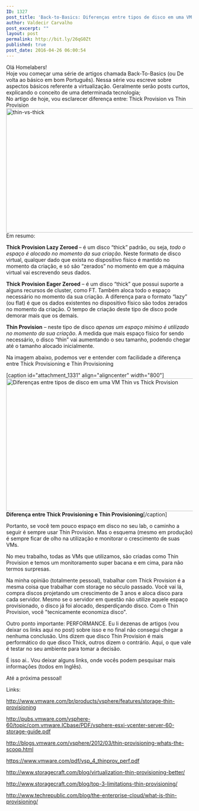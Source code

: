 ```yaml
---
ID: 1327
post_title: 'Back-to-Basics: Diferenças entre tipos de disco em uma VM (Thin vs Thick Provision)'
author: Valdecir Carvalho
post_excerpt: ""
layout: post
permalink: http://bit.ly/26qG0Zt
published: true
post_date: 2016-04-26 06:00:54
---
```

<div class="su-box-title">Olá Homelabers!</div>

<div class="su-box-title"></div>

<div class="su-box-title">Hoje vou começar uma série de artigos chamada Back-To-Basics (ou De volta ao básico em bom Português). Nessa série vou escreve sobre aspectos básicos referente a virtualização. Geralmente serão posts curtos, explicando o conceito de uma determinada tecnologia;</div>

<div class="su-box-title"></div>

<div class="su-box-title">No artigo de hoje, vou esclarecer diferença entre: Thick Provision vs Thin Provision</div>

<div class="su-box-title"></div>

<div class="su-box-title"><img class="aligncenter size-full wp-image-1333" src="http://homelaber.com.br/site/wp-content/uploads/2016/04/thin-vs-thick.jpg" alt="thin-vs-thick" width="640" height="335" /></div>

<div class="su-box-title"></div>

<!--more-->

<div class="su-box-title">Em resumo:</div>

<div class="su-box-content su-clearfix">

<b>Thick Provision Lazy Zeroed </b>– é um disco “thick” padrão, ou seja, <i>todo o espaço é alocado no momento da sua criação</i>. Neste formato de disco virtual, qualquer dado que exista no dispositivo físico é mantido no momento da criação, e só são “zerados” no momento em que a máquina virtual vai escrevendo seus dados.

<b>Thick Provision Eager Zeroed</b> – é um disco “thick” que possui suporte a alguns recursos de cluster, como FT. Também aloca todo o espaço necessário no momento da sua criação. A diferença para o formato “lazy” (ou flat) é que os dados existentes no dispositivo físico são todos zerados no momento da criação. O tempo de criação deste tipo de disco pode demorar mais que os demais.

<b>Thin Provision</b> – neste tipo de disco <i>apenas um espaço mínimo é utilizado no momento da sua criação</i>. A medida que mais espaço físico for sendo necessário, o disco “thin” vai aumentando o seu tamanho, podendo chegar até o tamanho alocado inicialmente.

Na imagem abaixo, podemos ver e entender com facilidade a diferença entre Thick Provisioning e Thin Provisioning

[caption id="attachment_1331" align="aligncenter" width="800"]<img class="wp-image-1331 size-full" title="diferença entre Thick Provisioning e Thin Provisioning" src="http://homelaber.com.br/site/wp-content/uploads/2016/04/Diferenças-entre-tipos-de-disco-em-uma-VM-Thin-vs-Thick-Provision-e1461636326617.png" alt="Diferenças entre tipos de disco em uma VM Thin vs Thick Provision" width="800" height="358" /> <strong>Diferença entre Thick Provisioning e Thin Provisioning</strong>[/caption]

Portanto, se você tem pouco espaço em disco no seu lab, o caminho a seguir é sempre usar Thin Provision. Mas o esquema (mesmo em produção) é sempre ficar de olho na utilização e monitorar o crescimento de suas VMs.

No meu trabalho, todas as VMs que utilizamos, são criadas como Thin Provision e temos um monitoramento super bacana e em cima, para não termos surpresas.

Na minha opinião (totalmente pessoal), trabalhar com Thick Provision é a mesma coisa que trabalhar com storage no século passado. Você vai lá, compra discos projetando um crescimento de 3 anos e aloca disco para cada servidor. Mesmo se o servidor em questão não utilize aquele espaço provisionado, o disco já foi alocado, desperdiçando disco. Com o Thin Provision, você "tecnicamente economiza disco".

Outro ponto importante: PERFORMANCE. Eu li dezenas de artigos (vou deixar os links aqui no post) sobre isso e no final não consegui chegar a nenhuma conclusão. Uns dizem que disco Thin Provision é mais performático do que disco Thick, outros dizem o contrário. Aqui, o que vale é testar no seu ambiente para tomar a decisão.

É isso ai.. Vou deixar alguns links, onde vocês podem pesquisar mais informações (todos em Inglês).

Até a próxima pessoal!

Links:

<a href="http://www.vmware.com/br/products/vsphere/features/storage-thin-provisioning" target="_blank">http://www.vmware.com/br/products/vsphere/features/storage-thin-provisioning</a>

<a href="http://pubs.vmware.com/vsphere-60/topic/com.vmware.ICbase/PDF/vsphere-esxi-vcenter-server-60-storage-guide.pdf" target="_blank">http://pubs.vmware.com/vsphere-60/topic/com.vmware.ICbase/PDF/vsphere-esxi-vcenter-server-60-storage-guide.pdf</a>

<a href="http://blogs.vmware.com/vsphere/2012/03/thin-provisioning-whats-the-scoop.html" target="_blank">http://blogs.vmware.com/vsphere/2012/03/thin-provisioning-whats-the-scoop.html</a>

<a href="https://www.vmware.com/pdf/vsp_4_thinprov_perf.pdf" target="_blank">https://www.vmware.com/pdf/vsp_4_thinprov_perf.pdf</a>

<a href="http://www.storagecraft.com/blog/virtualization-thin-provisioning-better/" target="_blank">http://www.storagecraft.com/blog/virtualization-thin-provisioning-better/</a>

<a href="http://www.storagecraft.com/blog/top-3-limitations-thin-provisioning/" target="_blank">http://www.storagecraft.com/blog/top-3-limitations-thin-provisioning/</a>

<a href="http://www.techrepublic.com/blog/the-enterprise-cloud/what-is-thin-provisioning/" target="_blank">http://www.techrepublic.com/blog/the-enterprise-cloud/what-is-thin-provisioning/</a>

</div>
